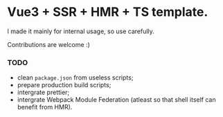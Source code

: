 # Vue3 + SSR + HMR + TS template.
I made it mainly for internal usage, so use carefully.

Contributions are welcome :)

### TODO 
- clean `package.json` from useless scripts;
- prepare production build scripts;
- intergrate prettier;
- intergrate Webpack Module Federation (atleast so that shell itself can benefit from HMR).
